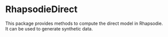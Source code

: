 # RhapsodieDirect
This package provides methods to compute the direct model in Rhapsodie. It can be used to generate synthetic data.
